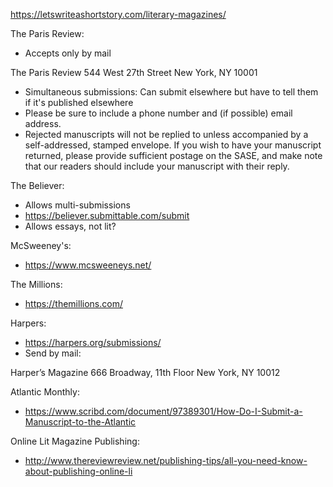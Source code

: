 https://letswriteashortstory.com/literary-magazines/















The Paris Review:
- Accepts only by mail

The Paris Review
544 West 27th Street
New York, NY 10001

- Simultaneous submissions: Can submit elsewhere but have to tell them if it's published elsewhere
- Please be sure to include a phone number and (if possible) email address. 
- Rejected manuscripts will not be replied to unless accompanied by a self-addressed, stamped envelope. If you wish to have your manuscript returned, please provide sufficient postage on the SASE, and make note that our readers should include your manuscript with their reply.





The Believer:
- Allows multi-submissions
- https://believer.submittable.com/submit
- Allows essays, not lit?










McSweeney's:
- https://www.mcsweeneys.net/


The Millions:
- https://themillions.com/




Harpers:
- https://harpers.org/submissions/
- Send by mail:

Harper’s Magazine
666 Broadway, 11th Floor
New York, NY 10012



Atlantic Monthly:
- https://www.scribd.com/document/97389301/How-Do-I-Submit-a-Manuscript-to-the-Atlantic



Online Lit Magazine Publishing:
- http://www.thereviewreview.net/publishing-tips/all-you-need-know-about-publishing-online-li